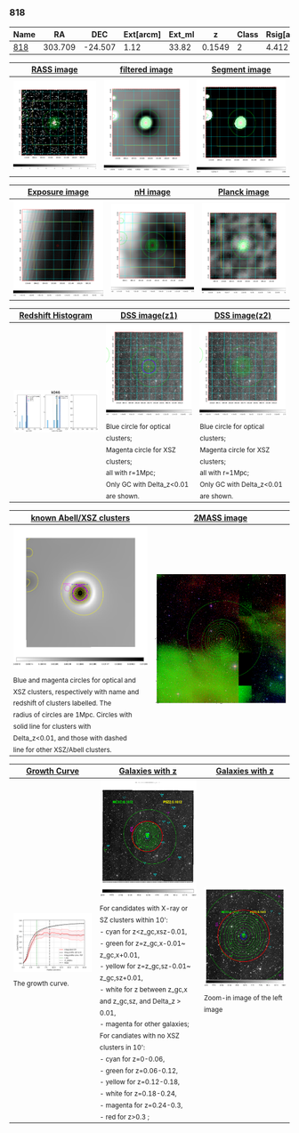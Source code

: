 <div STYLE="page-break-after: always;"></div>

### 818

|Name          |RA          |DEC      | Ext[arcm] | Ext_ml | z    | Class| Rsig[arcmin] | CRsig[c/s] | CR500[c/s] | R500[Mpc] |L500[erg/s]|F500[erg/s/cm^2]| M500[Msun]|Tx[keV]|beta|GC(XSZ,Delta_z<0.01)| GC(OPT,Delta_z<0.01)|GC|alias|
|--------------|------------|------------|---|---|-----------|--------|------|------|----|----|----|----|----|----|----|----|----|----|---|
|[818](script/818.md)     | 303.709       | -24.507       | 1.12    | 33.82   | 0.1549 | 2   | 4.412 |0.536 |0.636 |1.386 |7.550e+44 |1.156e-11 |8.807e+14 |8.612 |3.000 |Tar, |Wen, |Tar, |k046|

|[RASS image](../image/818/818_img.pdf)|[filtered image](../image/818/818_fil.pdf)|[Segment image](../image/818/818_seg.pdf)|
|-------------------|--------------------|-------------------|
| <img src="../image/818/818_img.png" width="300">  | <img src="../image/818/818_fil.png" width="300">   | <img src="../image/818/818_seg.png" width="300">  |

|[Exposure image](../image/818/818_mex.pdf)| [nH image](../image/818/818_nh.pdf)| [Planck image](../image/818/818_p.pdf)|
|-------------------|--------------------|-------------------|
|<img src="../image/818/818_mex.png" width="300">   | <img src="../image/818/818_nh.png" width="300">    | <img src="../image/818/818_p.png" width="300"> |

|[Redshift Histogram](../image/818/818_zg.pdf) | [DSS image(z1)](../image/818/818_dss_z1.pdf)      |  [DSS image(z2)](../image/818/818_dss_z2.pdf)    |
|-------------------|--------------------|-------------------|
|<img src="../image/818/818_zg.png" width="300"> |<img src="../image/818/818_dss_z1.png" width="300"> <sub><br>Blue circle for optical clusters; <br>Magenta circle for XSZ clusters; <br>all with r=1Mpc; <br>Only GC with Delta_z<0.01 are shown. </sub>| <img src="../image/818/818_dss_z2.png" width="300"><sub><br>Blue circle for optical clusters; <br>Magenta circle for XSZ clusters; <br>all with r=1Mpc; <br>Only GC with Delta_z<0.01 are shown. </sub> |

|[known Abell/XSZ clusters](../image/818/818_m.pdf) | [2MASS image](../image/818/818_2mass.pdf)      |
|-------------------|-------------------|
|<img src=../image/818/818_m.png width="300"> <sub><br>Blue and magenta circles for optical and <br>XSZ clusters, respectively with name and <br>redshift of clusters labelled. The <br>radius of circles are 1Mpc. Circles with <br>solid line for clusters with <br>Delta_z<0.01, and those with dashed <br>line for other XSZ/Abell clusters.        </sub>|<img src="../image/818/818_2mass.png" width="300">  |

|[Growth Curve](../image/818/818_gca_all.png) |[Galaxies with z](../image/818/818_opt_ned.pdf) |[Galaxies with z](../image/818/818_opt_ned_zoom.pdf) |
|-------------------|-------------------|-------------------|
| <img src="../image/818/818_gca_all.png" width="300"> <sub><br>The growth curve.</sub>| <img src=../image/818/818_opt_ned.png width="300"> <br><sub> For candidates with X-ray or SZ clusters within 10': <br> - cyan for z<z_gc,xsz-0.01, <br> - green for z=z_gc,x-0.01~ z_gc,x+0.01, <br> - yellow for z=z_gc,sz-0.01~ z_gc,sz+0.01, <br> - white for z between z_gc,x and z_gc,sz, and Delta_z > 0.01, <br> - magenta for other galaxies; <br>For candiates with no XSZ clusters in 10': <br> - cyan for z=0-0.06, <br> - green for z=0.06-0.12, <br> - yellow for z=0.12-0.18, <br> - white for z=0.18-0.24, <br> - magenta for z=0.24-0.3, <br> - red for z>0.3 ;  </sub>|<img src=../image/818/818_opt_ned_zoom.png width="300">  <br><sub> Zoom-in image of the left image</sub>|




